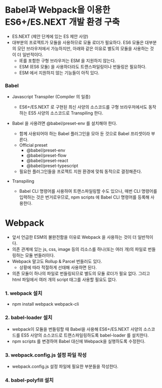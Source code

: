 # Babel과 Webpack을 이용한 ES6+/ES.NEXT 개발 환경 구축

- ES.NEXT (제안 단계에 있는 ES 제안 사양)
- 대부분의 프로젝트가 모듈을 사용하므로 모듈 로더가 필요하다. ES6 모듈은 대부분의 모던 브라우저에서 가능하지만, 아래와 같은 이유로 별도의 모듈을 사용하는 것이 더 일반적이다.
  - IE를 포함한 구형 브라우저는 ESM 을 지원하지 않는다.
  - ESM (ES6 모듈) 을 사용하더라도 트랜스파일링이나 번들링은 필요하다.
  - ESM 에서 지원하지 않는 기능들이 아직 있다.

### Babel

- Javascript Transpiler (Compiler 의 일종)
  - ES6+/ES.NEXT 로 구현된 최신 사양의 소스코드를 구형 브라우저에서도 동작하는 ES5 사양의 소스코드로 Transpiling 한다.
- Babel 을 사용려면 @babel/preset-env 를 설치해야 한다.

  - 함께 사용되어야 하는 Babel 플러그인을 모아 둔 것으로 Babel 프리셋이라 부른다.
  - Official preset
    - @babel/preset-env
    - @babel/preset-flow
    - @babel/preset-react
    - @babel/preset-typescript
  - 필요한 플러그인들을 프로젝트 지원 환경에 맞춰 동적으로 결정해준다.

- Transpiling
  - Babel CLI 명령어를 사용하여 트랜스파일링할 수도 있으나, 매번 CLI 명령어를 입력하는 것은 번거로우므로, npm scripts 에 Babel CLI 명령어를 등록해 사용한다.

# Webpack

- 앞서 언급한 ESM의 불완전함을 이유로 Webpack 을 사용하는 것이 더 일반적이다.
- 의존 관계에 있는 js, css, image 등의 리소스를 하나(또는 여러 개)의 파일로 번들링하는 모듈 번들러이다.
- Webpack 말고도 Rollup & Parcel 번들러도 있다.
  - 상황에 따라 적절하게 선태해 사용하면 된다.
- 의존 모듈이 하나의 파일로 번들링되므로 별도의 모듈 로더가 필요 없다. 그리고 html 파일에서 여러 개의 script 태그를 사용할 필요도 없다.

### 1. webpack 설치

- npm install webpack webpack-cli

### 2. babel-loader 설치

- webpack이 모듈을 번들링할 때 Babel을 사용해 ES6+/ES.NEXT 사양의 소스코드를 ES5 사양의 소스코드로 트랜스파일링하도록 babel-loader 를 설치한다.
- npm scripts 를 변경하여 Babel 대신에 Webpack을 실행하도록 수정한다.

### 3. webpack.config.js 설정 파일 작성

- webpack.config.js 설정 파일에 필요한 부분들을 작성한다.

### 4. babel-polyfill 설치
